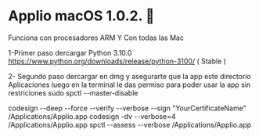 # Applio macOS 1.0.2. 🍏

Funciona con procesadores ARM Y  Con todas las Mac

1-Primer paso dercargar Python  3.10.0 https://www.python.org/downloads/release/python-3100/ ( Stable )

2- Segundo paso dercargar en dmg y asegurarte que la app este directorio Aplicaciones luego en la terminal le das permiso para poder usar la app sin restriciones 
sudo spctl --master-disable


codesign --deep --force --verify --verbose --sign "YourCertificateName" /Applications/Applio.app
codesign -dv --verbose=4 /Applications/Applio.app
spctl --assess --verbose /Applications/Applio.app
